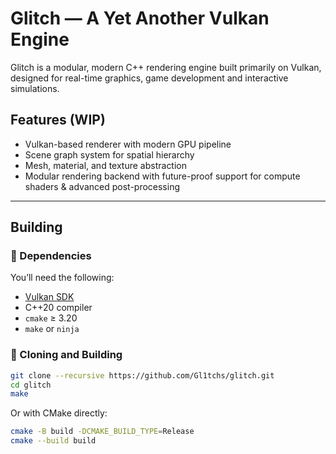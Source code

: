 # Glitch — A Yet Another Vulkan Engine

Glitch is a modular, modern C++ rendering engine built primarily on Vulkan, designed for real-time graphics, game development
and interactive simulations.

## Features (WIP)

- Vulkan-based renderer with modern GPU pipeline
- Scene graph system for spatial hierarchy
- Mesh, material, and texture abstraction
- Modular rendering backend with future-proof support for compute shaders & advanced post-processing

---

## Building

### 🔗 Dependencies

You’ll need the following:

- [Vulkan SDK](https://www.lunarg.com/vulkan-sdk)
- C++20 compiler
- `cmake` ≥ 3.20
- `make` or `ninja`

### 🧬 Cloning and Building

```bash
git clone --recursive https://github.com/Gl1tchs/glitch.git
cd glitch
make
```

Or with CMake directly:

```bash
cmake -B build -DCMAKE_BUILD_TYPE=Release
cmake --build build
```
